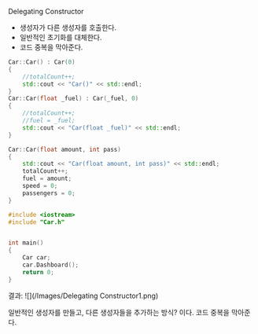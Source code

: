 Delegating Constructor

- 생성자가 다른 생성자를 호출한다.
- 일반적인 초기화를 대체한다.
- 코드 중복을 막아준다.

```c++
Car::Car() : Car(0)
{
	//totalCount++;
	std::cout << "Car()" << std::endl;
}
Car::Car(float _fuel) : Car(_fuel, 0)
{
	//totalCount++;
	//fuel = _fuel;
	std::cout << "Car(float _fuel)" << std::endl;
}

Car::Car(float amount, int pass)
{
	std::cout << "Car(float amount, int pass)" << std::endl;
	totalCount++;
	fuel = amount;
	speed = 0;
	passengers = 0;
}
```

```c++
#include <iostream>
#include "Car.h"


int main()
{	
	Car car;
	car.Dashboard();
	return 0;
}
```

결과:
![](/Images/Delegating Constructor1.png)

일반적인 생성자를 만들고, 다른 생성자들을 추가하는 방식? 이다.
코드 중복을 막아준다.